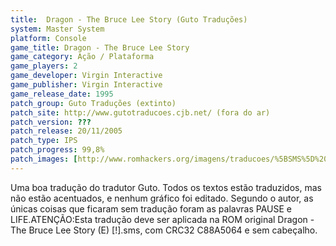 ```yaml
---
title:  Dragon - The Bruce Lee Story (Guto Traduções)
system: Master System
platform: Console
game_title: Dragon - The Bruce Lee Story
game_category: Ação / Plataforma
game_players: 2
game_developer: Virgin Interactive
game_publisher: Virgin Interactive
game_release_date: 1995
patch_group: Guto Traduções (extinto)
patch_site: http://www.gutotraducoes.cjb.net/ (fora do ar)
patch_version: ???
patch_release: 20/11/2005
patch_type: IPS
patch_progress: 99,8%
patch_images: [http://www.romhackers.org/imagens/traducoes/%5BSMS%5D%20Dragon%20-%20The%20Bruce%20Lee%20Story%20-%20Guto%20Tradu%C3%A7%C3%B5es%20-%201.png,http://www.romhackers.org/imagens/traducoes/%5BSMS%5D%20Dragon%20-%20The%20Bruce%20Lee%20Story%20-%20Guto%20Tradu%C3%A7%C3%B5es%20-%202.png,http://www.romhackers.org/imagens/traducoes/%5BSMS%5D%20Dragon%20-%20The%20Bruce%20Lee%20Story%20-%20Guto%20Tradu%C3%A7%C3%B5es%20-%203.png]
---
```

Uma boa tradução do tradutor Guto. Todos os textos estão traduzidos, mas não estão acentuados, e nenhum gráfico foi editado. Segundo o autor, as únicas coisas que ficaram sem tradução foram as palavras PAUSE e LIFE.ATENÇÃO:Esta tradução deve ser aplicada na ROM original Dragon - The Bruce Lee Story (E) [!].sms, com CRC32 C88A5064 e sem cabeçalho.